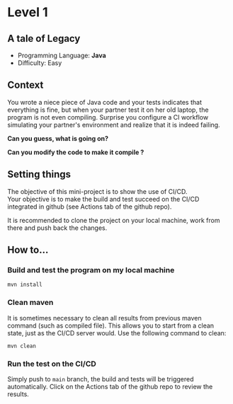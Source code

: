 # Level 1
## A tale of Legacy

* Programming Language: **Java**
* Difficulty: Easy

## Context

You wrote a niece piece of Java code  and your tests indicates that everything is fine, but when your partner test it on her old laptop,
the program is not even compiling. Surprise you configure a CI workflow simulating your partner's environment and realize that it is indeed failing.

**Can you guess, what is going on?**

**Can you modify the code to make it compile ?**


## Setting things

The objective of this mini-project is to show the use of CI/CD.  
Your objective is to make the build and test succeed on the CI/CD integrated in github (see Actions tab of the github repo).

It is recommended to clone the project on your local machine, work from there and push back the changes.

## How to...

### Build and test the program on my local machine

```
mvn install
```

### Clean maven

It is sometimes necessary to clean all results from previous maven command (such as compiled file). This allows you to start from a clean state, just as the CI/CD server would. Use the following command to clean:

```
mvn clean
```

### Run the test on the CI/CD

Simply push to `main` branch, the build and tests will be triggered automatically.
Click on the Actions tab of the github repo to review the results.